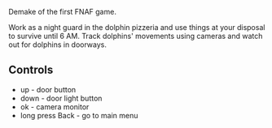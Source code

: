 Demake of the first FNAF game.

Work as a night guard in the dolphin pizzeria and use things at your disposal to survive until 6 AM. Track dolphins' movements using cameras and watch out for dolphins in doorways.

## Controls

- up - door button
- down - door light button
- ok - camera monitor
- long press Back - go to main menu

